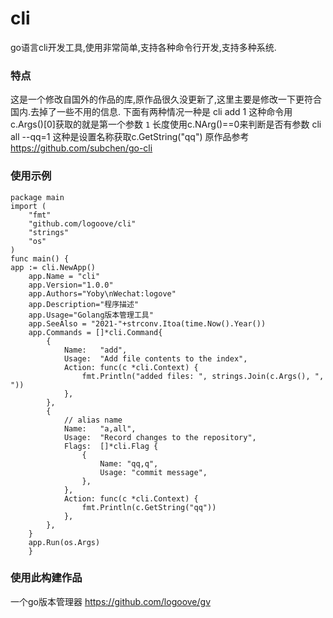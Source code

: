 # cli
go语言cli开发工具,使用非常简单,支持各种命令行开发,支持多种系统.

### 特点
这是一个修改自国外的作品的库,原作品很久没更新了,这里主要是修改一下更符合国内.去掉了一些不用的信息.
下面有两种情况一种是
cli add 1 这种命令用 c.Args()[0]获取的就是第一个参数 `1` 长度使用c.NArg()==0来判断是否有参数
cli all --qq=1 这种是设置名称获取c.GetString("qq")
原作品参考<https://github.com/subchen/go-cli>

### 使用示例
~~~
package main
import (
	"fmt"
	"github.com/logoove/cli"
	"strings"
	"os"
)
func main() {
app := cli.NewApp()
	app.Name = "cli"
	app.Version="1.0.0"
	app.Authors="Yoby\nWechat:logove"
	app.Description="程序描述"
	app.Usage="Golang版本管理工具"
	app.SeeAlso = "2021-"+strconv.Itoa(time.Now().Year())
	app.Commands = []*cli.Command{
		{
			Name:   "add",
			Usage:  "Add file contents to the index",
			Action: func(c *cli.Context) {
				fmt.Println("added files: ", strings.Join(c.Args(), ", "))
			},
		},
		{
			// alias name
			Name:   "a,all",
			Usage:  "Record changes to the repository",
			Flags:  []*cli.Flag {
				{
					Name: "qq,q",
					Usage: "commit message",
				},
			},
			Action: func(c *cli.Context) {
				fmt.Println(c.GetString("qq"))
			},
		},
	}
	app.Run(os.Args)
	}
~~~	

### 使用此构建作品
一个go版本管理器 <https://github.com/logoove/gv>
